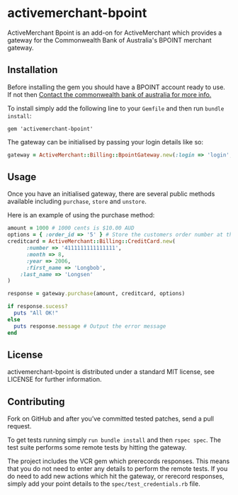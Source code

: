 # activemerchant-bpoint

ActiveMerchant Bpoint is an add-on for ActiveMerchant which provides a gateway for the Commonwealth Bank of Australia's BPOINT merchant gateway.

## Installation
Before installing the gem you should have a BPOINT account ready to use. If not then [Contact the commonwealth bank of australia for more info.](http://www.bpoint.com.au/bpoint/business/contact.html)

To install simply add the following line to your `Gemfile` and then run `bundle install`:

    gem 'activemerchant-bpoint'

The gateway can be initialised by passing your login details like so:

``` ruby
gateway = ActiveMerchant::Billing::BpointGateway.new(:login => 'login', :password => 'pass', :merchant_number => 'num')
```

## Usage
Once you have an initialised gateway, there are several public methods available including `purchase`, `store` and `unstore`.

Here is an example of using the purchase method:

``` ruby
amount = 1000 # 1000 cents is $10.00 AUD
options = { :order_id => '5' } # Store the customers order number at the gateway
creditcard = ActiveMerchant::Billing::CreditCard.new(
      :number => '4111111111111111',
      :month => 8,
      :year => 2006,
      :first_name => 'Longbob',
    :last_name => 'Longsen'
)

response = gateway.purchase(amount, creditcard, options)

if response.sucess?
  puts "All OK!"
else
  puts response.message # Output the error message
end
```

## License

activemerchant-bpoint is distributed under a standard MIT license, see LICENSE for further information.

## Contributing

Fork on GitHub and after you’ve committed tested patches, send a pull request.

To get tests running simply `run bundle install` and then `rspec spec`. The test suite performs some remote tests by hitting the gateway. 

The project includes the VCR gem which prerecords responses. This means that you do not need to enter any details to perform the remote tests. If you do need to add new actions which hit the gateway, or rerecord responses, simply add your point details to the `spec/test_credentials.rb` file.